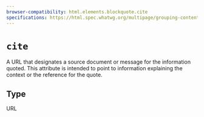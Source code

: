 ```yaml
---
browser-compatibility: html.elements.blockquote.cite
specifications: https://html.spec.whatwg.org/multipage/grouping-content.html#attr-blockquote-cite
---
```


# `cite`

A URL that designates a source document or message for the
information quoted. This attribute is intended to point to
information explaining the context or the reference for the quote.

## Type

URL
